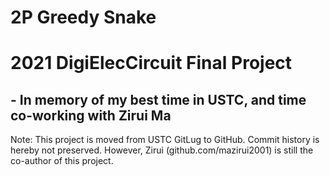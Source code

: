 # 2P Greedy Snake
# 2021 DigiElecCircuit Final Project

## - In memory of my best time in USTC, and time co-working with Zirui Ma

Note: This project is moved from USTC GitLug to GitHub. Commit history is hereby not preserved. However, Zirui (github.com/mazirui2001) is still the co-author of this project.
